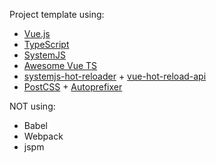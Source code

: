 Project template using:

- [Vue.js](https://vuejs.org/)
- [TypeScript](https://www.typescriptlang.org/)
- [SystemJS](https://github.com/systemjs/systemjs)
- [Awesome Vue TS](https://github.com/HerringtonDarkholme/av-ts)
- [systemjs-hot-reloader](https://github.com/capaj/systemjs-hot-reloader) + [vue-hot-reload-api](https://github.com/vuejs/vue-hot-reload-api)
- [PostCSS](https://github.com/postcss/postcss) + [Autoprefixer](https://github.com/postcss/autoprefixer)

NOT using:

- Babel
- Webpack
- jspm
